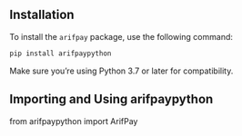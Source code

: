 ## Installation

To install the `arifpay` package, use the following command:
```bash
pip install arifpaypython

```

Make sure you’re using Python 3.7 or later for compatibility.

## Importing and Using arifpaypython
from arifpaypython import ArifPay
